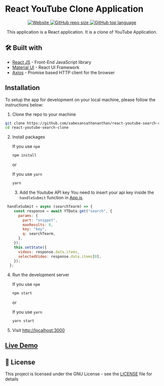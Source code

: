 # React YouTube Clone Application

<p align="center">
<a href="https://ytsearchclone.web.app/">
      <img alt="Website" src="https://img.shields.io/website?down_color=critical&up_color=blueviolet&url=https://ytsearchclone.web.app/" />
    </a><a href="https://github.com/sabesansathananthan/react-youtube-search-clone">
      <img alt="GitHub repo size" src="https://img.shields.io/github/repo-size/sabesansathananthan/react-youtube-search-clone" />
    </a><a href="https://github.com/sabesansathananthan/react-youtube-search-clone/search?l=JavaScript&type=code">
      <img alt="GitHub top language" src="https://img.shields.io/github/languages/top/sabesansathananthan/react-youtube-search-clone?color=yellow" />
    </a>
</p>
<p align="center">
This application is a React application. It is a clone of YouTube Application.
</p>

## 🛠️ Built with

- [React JS](https://reactjs.org/) - Front-End JavaScript library
- [Material UI](https://material-ui.com/) - React UI Framework
- [Axios](https://www.npmjs.com/package/axios) - Promise based HTTP client for the browser

## Installation

To setup the app for development on your local machine, please follow the instructions below:

1. Clone the repo to your machine

```bash
git clone https://github.com/sabesansathananthan/react-youtube-search-clone.git
cd react-youtube-search-clone
```

2. Install packages

   If you use `npm`

   ```bash
   npm install
   ```

   or

   If you use `yarn`

   ```bash
   yarn
   ```

   3. Add the Youtube API key
      You need to insert your api key inside the `handleSubmit` function in [App.js](./src/App.js).

```JavaScript
 handleSubmit = async (searchTearm) => {
    const response = await YTData.get("search", {
      params: {
        part: "snippet",
        maxResults: 6,
        key: "key",
        q: searchTearm,
      },
    });
    this.setState({
      videos: response.data.items,
      selectedVideo: response.data.items[0],
    });
  };
```

4. Run the development server

   If you use `npm`

   ```bash
   npm start
   ```

   or

   If you use `yarn`

   ```bash
   yarn start
   ```

5. Visit <http://localhost:3000>

## [Live Demo](https://ytsearchclone.web.app/)

## 📄 License

This project is licensed under the GNU License - see the [LICENSE](./LICENSE) file for details
